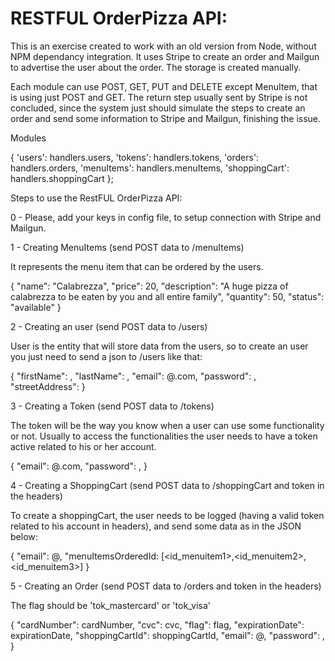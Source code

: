 # RESTFUL OrderPizza API:

This is an exercise created to work with an old version from Node, without NPM dependancy integration. It uses Stripe to create an order and Mailgun to advertise the user about the order. The storage is created manually.

Each module can use POST, GET, PUT and DELETE except MenuItem, that is using just POST and GET. The return step usually sent by Stripe is not concluded, since the system just should simulate the steps to create an order and send some information to Stripe and Mailgun, finishing the issue.

Modules 

{
  'users': handlers.users,
  'tokens': handlers.tokens,
  'orders': handlers.orders,
  'menuItems': handlers.menuItems,
  'shoppingCart': handlers.shoppingCart
};

Steps to use the RestFUL OrderPizza API:

0 - Please, add your keys in config file, to setup connection with Stripe and Mailgun.

1 - Creating MenuItems (send POST data to /menuItems)

It represents the menu item that can be ordered by the users.

{
  "name": "Calabrezza",
  "price": 20,
  "description": "A huge pizza of calabrezza to be eaten by you and all entire family",
  "quantity": 50,
  "status": "available"
}

2 - Creating an user (send POST data to /users)

User is the entity that will store data from the users, so to create an user you just need to send a json to /users like that:

{ 
  "firstName": <YourName>,
  "lastName": <YourLastName>,
  "email": <yourvalidemail>@<yourvaliddomain>.com,
  "password": <yourpassword>,
  "streetAddress": <an address to send your order>
}

3 - Creating a Token (send POST data to /tokens)

The token will be the way you know when a user can use some functionality or not. Usually to access the functionalities the user needs to have a token active related to his or her account.

{ 
  "email": <yourvalidemail>@<yourvaliddomain>.com,
  "password": <yourpassword>,
}

4 - Creating a ShoppingCart (send POST data to /shoppingCart and token in the headers)

To create a shoppingCart, the user needs to be logged (having a valid token related to his account in headers), and send some data as in the JSON below:

{
  "email": <useremail>@<userdomain>,
  "menuItemsOrderedId: [<id_menuitem1>,<id_menuitem2>,<id_menuitem3>]
}


5 - Creating an Order (send POST data to /orders and token in the headers)

The flag should be 'tok_mastercard' or 'tok_visa'

{
    "cardNumber": cardNumber,
    "cvc": cvc,
    "flag": flag,
    "expirationDate": expirationDate,
    "shoppingCartId": shoppingCartId, 
    "email": <useremail>@<userdomain>,
    "password": <yourpassword>,
}
